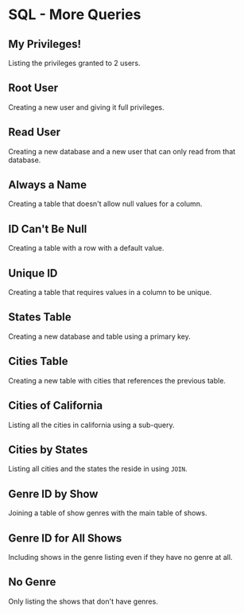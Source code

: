 # SQL - More Queries

## My Privileges!
Listing the privileges granted to 2 users.

## Root User
Creating a new user and giving it full privileges.

## Read User
Creating a new database and a new user that can only read from that database.

## Always a Name
Creating a table that doesn't allow null values for a column.

## ID Can't Be Null
Creating a table with a row with a default value.

## Unique ID
Creating a table that requires values in a column to be unique.

## States Table
Creating a new database and table using a primary key.

## Cities Table
Creating a new table with cities that references the previous table.

## Cities of California
Listing all the cities in california using a sub-query.

## Cities by States
Listing all cities and the states the reside in using `JOIN`.

## Genre ID by Show
Joining a table of show genres with the main table of shows.

## Genre ID for All Shows
Including shows in the genre listing even if they have no genre at all.

## No Genre
Only listing the shows that don't have genres.
